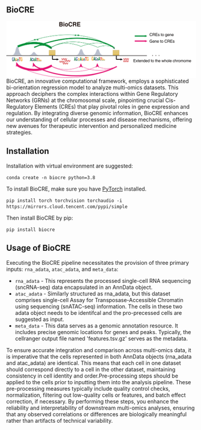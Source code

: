 ## BioCRE
<img src="figure/BioCRE_readme.png" width="600" align='center'>
BioCRE, an innovative computational framework, employs a sophisticated bi-orientation regression model to analyze multi-omics datasets. This approach deciphers the complex interactions within Gene Regulatory Networks (GRNs) at the chromosomal scale, pinpointing crucial Cis-Regulatory Elements (CREs) that play pivotal roles in gene expression and regulation. By integrating diverse genomic information, BioCRE enhances our understanding of cellular processes and disease mechanisms, offering new avenues for therapeutic intervention and personalized medicine strategies.

## Installation
Installation with virtual environment are suggested:
```
conda create -n biocre python=3.8
```
To install BioCRE, make sure you have [PyTorch](https://pytorch.org/) installed.
```
pip install torch torchvision torchaudio -i https://mirrors.cloud.tencent.com/pypi/simple
```
Then install BioCRE by pip:
```
pip install biocre
```

## Usage of BioCRE
Executing the BioCRE pipeline necessitates the provision of three primary inputs: `rna_adata`, `atac_adata`, and `meta_data`:
* `rna_adata` - This represents the processed single-cell RNA sequencing (sncRNA-seq) data encapsulated in an AnnData object. 
* `atac_adata` - Similarly structured as rna_adata, but this dataset comprises single-cell Assay for Transposase-Accessible Chromatin using sequencing (snATAC-seq) information. The cells in these two adata object needs to be identifcal and the pro-precessed cells are suggested as input.
* `meta_data` - This data serves as a genomic annotation resource. It includes precise genomic locations for genes and peaks. Typically, the cellranger output file named 'features.tsv.gz' serves as the metadata.

To ensure accurate integration and comparison across multi-omics data, it is imperative that the cells represented in both AnnData objects (rna_adata and atac_adata) are identical. This means that each cell in one dataset should correspond directly to a cell in the other dataset, maintaining consistency in cell identity and order.Pre-processing steps should be applied to the cells prior to inputting them into the analysis pipeline. These pre-processing measures typically include quality control checks, normalization, filtering out low-quality cells or features, and batch effect correction, if necessary. By performing these steps, you enhance the reliability and interpretability of downstream multi-omics analyses, ensuring that any observed correlations or differences are biologically meaningful rather than artifacts of technical variability.

